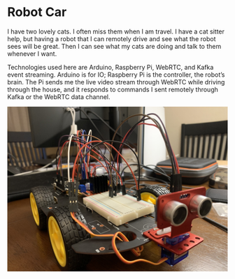# Robot Car

I have two lovely cats. I often miss them when I am travel. I have a cat sitter help, but having a robot that I can remotely drive and see what the robot sees will be great. Then I can see what my cats are doing and talk to them whenever I want.   

Technologies used here are Arduino, Raspberry Pi, WebRTC, and Kafka event streaming. Arduino is for IO; Raspberry Pi is the controller, the robot’s brain. The Pi sends me the live video stream through WebRTC while driving through the house, and it responds to commands I sent remotely through Kafka or the WebRTC data channel.

![alt text](./images/IMG_1128.jpeg)


